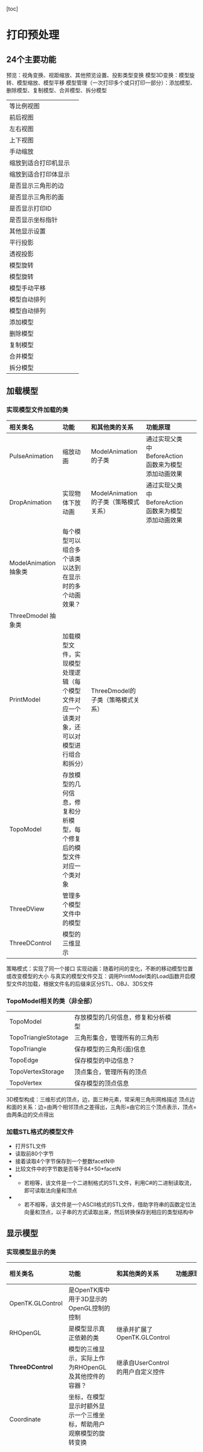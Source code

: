 [toc]

# 打印预处理
## 24个主要功能
预览：视角变换、视距缩放、其他预览设置、投影类型变换
模型3D变换：模型旋转、模型缩放、模型平移
模型管理（一次打印多个或只打印一部分）：添加模型、删除模型、复制模型、合并模型、拆分模型

|                    |     |
| :----------------- | :-- |
| 等比例视图          |  |
| 前后视图            |     |
| 左右视图            |     |
| 上下视图            |     |
| 手动缩放            |     |
| 缩放到适合打印机显示 |     |
| 缩放到适合打印体显示 |     |
| 是否显示三角形的边   |     |
| 是否显示三角形的面   |     |
| 是否显示打印ID      |     |
| 是否显示坐标指针     |     |
| 其他显示设置        |     |
| 平行投影            |     |
| 透视投影            |     |
| 模型旋转            |     |
| 模型旋转            |     |
| 模型手动平移        |     |
| 模型自动排列        |     |
| 模型自动排列        |     |
| 添加模型            |     |
| 删除模型            |     |
| 复制模型            |     |
| 合并模型            |     |
| 拆分模型            |     |
## 加载模型
### 实现模型文件加载的类
| 相关类名              | 功能                                                                             | 和其他类的关系                      | 功能原理                                        |     |
| :------------------- | :------------------------------------------------------------------------------- | :--------------------------------- | :--------------------------------------------- | :-- |
| PulseAnimation       | 缩放动画                                                                          | ModelAnimation的子类               | 通过实现父类中BeforeAction函数来为模型添加动画效果 |     |
| DropAnimation        | 实现物体下放动画                                                                   | ModelAnimation的子类（策略模式关系） | 通过实现父类中BeforeAction函数来为模型添加动画效果 |     |
| ModelAnimation 抽象类 | 每个模型可以组合多个该类以达到在显示时的多个动画效果？                                 |                                    |                                                |     |
| ThreeDmodel 抽象类    |                                                                                  |                                    |                                                |     |
| PrintModel           | 加载模型文件，实现模型处理逻辑（每个模型文件对应一个该类对象，还可以对模型进行组合和拆分） | ThreeDmodel的子类（策略模式关系）    |                                                |     |
| TopoModel            | 存放模型的几何信息，修复和分析模型，每个修复后的模型文件对应一个类对象                   |                                    |                                                |     |
| ThreeDView           | 管理多个模型文件中的模型                                                            |                                    |                                                |     |
| ThreeDControl        | 模型的三维显示                                                                     |                                    |                                                |     |

策略模式：实现了同一个接口
实现动画：随着时间的变化，不断的移动模型位置或改变模型的大小
与真实的模型文件交互：调用PrintModel类的Load函数开启模型文件的加载，根据文件名的后缀来区分STL、OBJ、3DS文件
### TopoModel相关的类（非全部）
|                     |                                |     |     |     |
| :------------------ | :----------------------------- | :-- | :-- | :-- |
| TopoModel           | 存放模型的几何信息，修复和分析模型 |     |     |     |
| TopoTriangleStotage | 三角形集合，管理所有的三角形      |     |     |     |
| TopoTriangle        | 保存模型的三角形(面)信息          |     |     |     |
| TopoEdge            | 保存模型的中边信息？             |     |     |     |
| TopoVertexStorage   | 顶点集合，管理所有的顶点          |     |     |     |
| TopoVertex          | 保存模型的顶点信息               |     |     |     |

3D模型构成：三维形式的顶点，边，面三种元素，常采用三角形网格描述
顶点边和面的关系：边=由两个相邻顶点之差得出，三角形=由它的三个顶点表示，顶点=由两条边的交点得出
### 加载STL格式的模型文件
* 打开STL文件
* 读取前80个字节
* 接着读取4个字节保存到一个整数facetN中
* 比较文件中的字节数是否等于84+50*facetN
* * 若相等，该文件是一个二进制格式的STL文件，利用C#的二进制读取流，即可读取法向量和顶点
* * 若不相等，该文件是一个ASCII格式的STL文件，借助字符串的函数定位法向量和顶点，以子串的方式读取出来，然后转换保存到相应的类型结构中
## 显示模型
### 实现模型显示的类
| 相关类名          | 功能                                                                            | 和其他类的关系                   | 功能原理                          | 附录                                   |
| :---------------- | :------------------------------------------------------------------------------ | :------------------------------ | :-------------------------------- | :------------------------------------ |
| OpenTK.GLControl  | 是OpenTK库中用于3D显示的OpenGL控制的控制                                           |                                 |                                   |                                       |
| RHOpenGL          | 是模型显示真正依赖的类                                                            | 继承并扩展了OpenTK.GLControl     |                                   |                                       |
| **ThreeDControl** | 模型的三维显示，实际上作为RHOpenGL及其他控件的容器？                                 | 继承自UserControl的用户自定义控件 |                                   |                                       |
| Coordinate        | 坐标，在模型显示时额外显示一个三维坐标，帮助用户观察模型的旋转变换                     |                                 |                                   |                                       |
| ThreeDCamera      | 相机，实现视角和视距的变化，封装了相机或称为视点的相关操作，辅助ThreeDControl的模型显示 |                                 |                                   | 视角的变化和视距的变化通过对相机的移动实现 |
| **ThreeDView**    | 管理模型                                                                         |                                 | 利用ThreeDControl控件对模型进行显示 |                                       |


### OpenGL绘制过程中的矩阵处理 左下角原点
| 流程        | 功能                                                                                                                          | 备住                                                                                                                     |
| :---------- | :--------------------------------------------------------------------------------------------------------------------------- | :---------------------------------------------------------------------------------------------------------------------- |
| 物体坐标     |                                                                                                                              |                                                                                                                         |
| 视图模型矩阵 | 确定空间中的每个顶点的坐标                                                                                                      | 由模型矩阵和视图矩阵组合而成，模型矩阵用于确定世界坐标系中的点经历变换后的新的位置，视图矩阵用于把世界坐标系中的点转换到观察者的空间中 |
| 投影矩阵     | 将这些坐标映射到二维的屏幕上                                                                                                    |                                                                                                                         |
| 透视除法     | 经过透视投影矩阵的变换，得到的第4维坐标是Z，这时需要用"透视除法"把这一维坐标变换为1，气候就可以把x、y坐标线性变换到二维空间，即进行视口变换 |                                                                                                                         |
| 视口变换     | 将坐标值转换为设备坐标系中的坐标值（包括匹配不同的显示器）                                                                          |                                                                                                                         |
| 窗口坐标     |                                                                                                                              |                                                                                                                         |
投影时的标准观察体是一个边长为2的立方体，其坐标取值范围为[-1,1]，变换时用到的矩阵就是投影矩阵
代码变换矩阵的顺序与上述顺序相反，但并不影响代码的正确性，因为矩阵相乘满足结合律?
模型的变换体现在GLControl的视图模型矩阵中？
通过GLControl的投影矩阵类型来选择是采用平行投影还是透视投影
![OpenGL中典型的渲染流程](_v_images/20200311145626064_21246.png =419x)
## 自动放置模型?
算法思想:当我们添加长方形时，会为下次添加的长方形提前选择“感兴趣”的位置。理想的情况下，长方形会按着这个顺序添加。而所谓感兴趣的地方指的就是当前添加的长方形的正下方和正右方，第一个长方形会放在了左上方，下一个长方形可能放在它的右面或下面，以此类推。而包含这些长方形的区域在必要的时候会扩大为原来的两倍。
算法:
1.添加长方形Rect，试着把它放到现存的空间中
    1.1如果可以找到一个侯选点作为Rect的放置点，试着把这个放置点尽量向左上方移
        动。
    1.2添加Rect的信息，把Rect正下点和正右点添加到侯选点集中。
2.如果现存的空间中找不到可添加的地方，扩展现存的空间
    2.1如果空间已经到达了最大极限，则不再扩展
    2.2修改空间中的一维，进行扩展。添加Rect，如果成功，结束。
    2.3同时修改空间的两维，进行扩展。添加Rect，如果成功，结束。否则保持扩展，转
        到2.1继续。
# 切片及G-Code编辑
## 9个主要功能
|                                      |     |
| :----------------------------------- | :-- |
| 切片软件管理                           |     |
| 切片参数设置                           |     |
| G-Code可视化显示单层                   |     |
| G-Code可视化显示一定范围的层            |     |
| G-Code可视化显示所有的层               |     |
| G-Code编辑，预处理和后处理脚本代码的编辑 |     |
| G-Code编辑，暂停和终止脚本的编辑        |     |
| G-Code编辑，常用功能脚本代码的编辑      |     |
| G-Code编辑，切片生成的代码的编辑        |     |
## 切片处理
主要任务就是管理这些切片软件及针对每个切片软件设置必要的切片参数。
### 实现切片处理相关的类
|             |                                                                                                                  |     |     |     |
| :---------- | :--------------------------------------------------------------------------------------------------------------- | :-- | :-- | :-- |
| Slic3rSetup | Slic3r管理，主要用于Slic3r软件多版本的管理和相关参数配置文件的管理                                                     |     |     |     |
| SlicerPanel | 切片管理界面，主要与用户进行交互                                                                                     |     |     |     |
| Slic3r      | 封装Slic3r，主要处理与Slic3r软件的交互                                                                              |     |     |     |
| Slicer      | 切片软件管理逻辑，主要用于背后逻辑的处理                                                                              |     |     |     |
| Skeinforge  | 封装并管理Skeinforge，利用SkeinConfig类进行切片参数的设置，它本身也负责与Skeinforge软件的交互及多版本Skeinforge软件的管理 |     |     |     |
| SkeinConfig | Skeinforge参数设置                                                                                                |     |     |     |
切片功能：利用Slic3r和Skeinforge软件实现
SlicerPanel类和Slicer类共同用于管理切片软件

### Slic3r和Skeinforge软件
OpenTK版本:1.1.0.0
Slic3r版本:1.0.0RC3
Skeinforge版本:12.03.14
Pypy版本:1.8.1-dev0 with MSC v.1500 32 bit
Python版本:2.7.2

Slic3r 第13页
Slic3r是一款用于将3D模型文件(STL, OBJ, AMF)转换成G-code的开源软件
Slic3r中重要的几何算法和数据结构使用C++编写，而GUI等高层模块则使用Perl开发。其中的C++ API是开放的，鼓励在其他项目中使用它们。
Slic3r可以运行在多个操作系统上，既可以用命令行的方式使用，也可以使用GUI界面进行操作。对于输出的G-code，也有多种不同的风格。
Skeinforge 第15页
Skeinforge也是一种开源的切片软件，它可以把3D模型文件(STL, GTS,OBJ, SVG, XML)转换为RepRap风格的G-code指令代码，遵循GPL开源协议，不过它是由一组Python脚本组成，所以为了运行Skeinforge还要安装Python。
Skeinforge可以设置很多的参数，这些参数按着逻辑分为很多组，图3.1是Skeinforge参数设置窗口，可以对Analyze, Craft, Help, Meta和Profile选项卡下的参数项进行相应的设置。其中经常需要修改的参数位于Craft选项卡下，这里可以设置打印的特性、设置温度参数、设置填充参数等很多与切片有关的参数。
### INI文件和注册表保存切片参数及其他参数
INI文件操作
* IniSection类对应于INI文件中的段落，它使用Dictionary数据结构来存储键值对？
* 接着IniFile类利用IniSection类来处理INI文件。
ps:注册表就是个除了数据库的优势以外全是屎的屎山
[YAML，JSON，ini，XML 用来做配置文件，优缺点分别是什么？](https://www.zhihu.com/question/41253282/answer/93720965)
## G-Code可视化及编辑
G-code是数控编程语言的一种统称，有时也称为G编程语言。主要用于计算机辅助设计中的机械自动化。
切片软件的管理使我们可以使用不同的切片软件进行分层切片，而为了得到满意的切片结果，我们就需要软件通过切片参数设置功能来设置一些参数，之后就可以进行切片得到G-code文件。
但为了能对切片的结果有一个直观的认识，所以就需要有G-code可视化功能对切片生成的结果进行预览，以观察切片结果是否达到了我们的打印要求。
另外，我们还可以利用G-code的编辑功能对生成的G-code直接进行修改或编写一些其他功能的G-code代码。
### G-code显示相关类图
| 相关类名         | 功能                                                                                                                                                               | 和其他类的关系                                     | 功能原理 |     |
| :-------------- | :---------------------------------------------------------------------------------------------------------------------------------------------------------------- | :----------------------------------------------- | :------ | :-- |
| ThreeDControl   | 预览分层                                                                                                                                                           |                                                  |         |     |
| ThreeDView      | 管理ThreeDModel                                                                                                                                                    |                                                  |         |     |
| ThreeDModel     | 抽象类                                                                                                                                                             |                                                  |         |     |
| GCodeVisual     | GCode可视化逻辑，管理一组切片得到的打印路径，每条路径由一组点集组成，同时包含打印路径间的移动数据                                                                           | ThreeDModel的子类，实现模型显示代码的复用（策略模式） |         |     |
| GCodePath       | 切片得到的轮廓线                                                                                                                                                    |                                                  |         |     |
| GCodePoint      | 轮廓线上的点                                                                                                                                                       |                                                  |         |     |
| GCodeAnalyzer   | GCode语法分析                                                                                                                                                      |                                                  |         |     |
| GCod            | 一种GCode存储格式，算是一种中规中举的存储格式，它可以转化为GCodeCompressed形式，也可以转换为GCodeShort的形式，还也可以以二进制格式或ASCII格式发送                             |                                                  |         |     |
| GCodeCompressed | GCode的压缩版，把打印任务以一种紧凑的方式存储在RAM中，它会把代码中的注释部分和代码前后的空格符去掉，以节省空间的使用量                                                        |                                                  |         |     |
| GcodeShort      | GCode简洁版，用成员flags的0-19bit表示layer,20-23bit表示tool, 24-29bit表示compressed command。其中的compressed command的作用是用一个整数值表示G-code中的命令关键字，见表4.4 |                                                  |         |     |
| GcodeTravel     | GCode中的移动                                                                                                                                                      |                                                  |         |     |

| 相关类名           | 功能              | 和其他类的关系 | 功能原理 |     |
| :----------------- | :---------------- | :----------- | :------ | :-- |
| Undo               | 撤销与重做         |              |         |     |
| GCodeShort         | 简洁版G-Code      |              |         |     |
| Content            | 代码内容           |              |         |     |
| RepetierEditor     | G-Code代码编辑器   |              |         |     |
| DoubleBufferPanel  | 双缓存panel       |              |         |     |
| GCodeAnalyzer      | G-Code语法分析     |              |         |     |
| Commands           | G-Code命令帮助说明 |              |         |     |
| CommandDescription | 命令描述           |              |         |     |
| CommandParameter   | 命令参数           |              |         |     |
在每次切片结束后，在Postprocess函数中会把生成的G-code文件自加载入RepetierEditor编辑器中，RepetierEditor采用了DoubleBufferPanel以缓解编辑器窗口的抖动，代码会被保存在Content类中，Content类则把代码保存在一组
GCodeShort中，同时Content利用Undo类帮助编辑器实现了撤销上一部和重做上一部的功能。另外Repetier Editor类还利用Commands类来对编辑器中的G-code代码给出一定的解释说明，以帮助用户了解代码的含义。
Postprocess函数》RepetierEditor类》Content类》GCodeShort

分层切片生成的G-code可以在Repetier-Host中进行预览，方式有三种:C1)选择“显示全部代码”，这样可以观察整体的分层情况。C2)选择“显示单层”，这样可以逐层观察分层的情况。C3)选择“显示指定的层”，这可以观察某一范围中的所有分层情况。如果在预览的过程中，还勾选上“显示材料”选项，那么还可以看到在每一层材料的打印路径。这时，如果我们在代码编辑器中选中了某一行或某几行代码，并且这些代码代表打印动作的话，那么相对应被打印的路径还会以高亮的方式显示。



41页的SimpleModel的类图对提取三维轮廓面有帮助 
